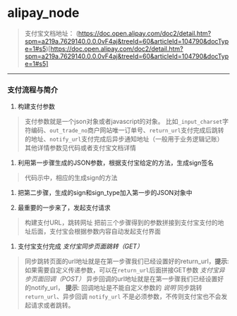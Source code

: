 # alipay_node
> 支付宝文档地址： (https://doc.open.alipay.com/doc2/detail.htm?spm=a219a.7629140.0.0.0vF4aj&treeId=60&articleId=104790&docType=1#s5)[https://doc.open.alipay.com/doc2/detail.htm?spm=a219a.7629140.0.0.0vF4aj&treeId=60&articleId=104790&docType=1#s5]

---

### 支付流程与简介

1. 构建支付参数
> 支付参数就是一个json对象或者javascript的对象。
> 比如`_input_charset`字符编码、`out_trade_no`商户网站唯一订单号、`return_url`支付完成后跳转的地址、`notify_url`支付完成后异步通知地址（一般用于业务逻辑记账）
> 其他详情参数见代码或者支付宝文档详情

1. 利用第一步骤生成的JSON参数，根据支付宝给定的方法，生成sign签名
> 代码示中，相应的生成sign的方法

1. 把第二步骤，生成的sign和sign_type加入第一步的JSON对象中

1. 最重要的一步来了，发起支付请求
> 构建支付URL，跳转网址
> 把前三个步骤得到的参数拼接到支付宝支付的地址后面，支付宝会根据参数内容自动发起支付界面

1. 支付宝支付完成
*支付宝同步页面跳转（GET）*
> 同步跳转页面的url地址就是在第一步骤我们已经设置好的return_url，**提示**: 如果需要自定义传递参数，可以在`return_url`后面拼接GET参数
*支付宝异步页面回调（POST）*
> 异步回调的url地址就是在第一步骤我们已经设置好的notify_url， **提示**: 回调地址是不能自定义参数的
*说明*
> 同步跳转`return_url`、异步回调 `notify_url` 不是必须参数，不传则支付宝也不会发起请求或者跳转。
